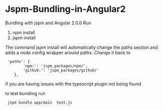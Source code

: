 # Jspm-Bundling-in-Angular2
Bundling with jspm and Angular 2.0.0
Run

1. npm install
2. jspm install


The command jspm install will automatically change the paths section and adds a node config wrapper around paths. Change it back to

     'paths': {
            'npm:': 'jspm_packages/npm/',
            'github:': 'jspm_packages/github/'
        },

if you are having issues with the typescript plugin not being found

to test bundling run 

     jspm bundle app/main  test.js
